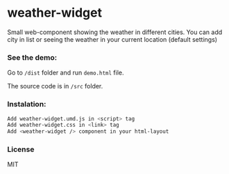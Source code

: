 # weather-widget

Small web-component showing the weather in different cities.
You can add city in list or seeing the weather in your current location (default settings)

### See the demo:
Go  to ```/dist``` folder  and run ```demo.html``` file.

The source code is in ```/src``` folder.

### Instalation:
```sh
Add weather-widget.umd.js in <script> tag
Add weather-widget.css in <link> tag
Add <weather-widget /> component in your html-layout
```

### License
MIT
